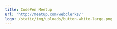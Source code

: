 ```yaml
---
title: CodePen Meetup
url: 'http://meetup.com/webclerks/'
logo: /static/img/uploads/button-white-large.png
---
```


